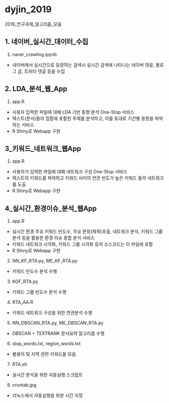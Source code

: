# dyjin_2019
2019_연구과제_알고리즘_모음

## 1. 네이버_실시간_데이터_수집

1) naver_crawling.ipynb
- 네이버에서 실시간으로 등장하는 검색시 실시간 검색에 나타나는 네이버 댓글, 블로그 글, 트위터 댓글 등을 수집

## 2. LDA_분석_웹_App
1) app.R
- 사용자 입력한 파일에 대해 LDA 기반 동향 분석 One-Stop 서비스
- 텍스트(문서)들의 집합에 포함된 주제를 분석하고, 이를 토대로 기간별 동향을 파악하는 서비스
- R Shiny로 Webapp 구현


## 3_키워드_네트워크_웹App
1) app.R
- 사용자가 입력한 파일에 대해 네트워크 구성 One-Stop 서비스
- 텍스트의 키워드를 파악하고 키워드 사이의 연관 빈도가 높은 키워드 들의 네트워크를 도출
- R Shiny로 Webapp 구현


## 4_실시간_환경이슈_분석_웹App
1) app.R
- 실시간 환경 주요 키워드 빈도수, 주요 문장(제목)추출, 네트워크 분석, 키워드 그룹 분석 등을 활용한 환경 이슈 종합 분석 서비스
- 키워드 네트워크 시각화, 키워드 그룹 시각화 등의 소스코드는 이 파일에 포함
- R Shiny로 Webapp 구현

2) NN_KF_RTA.py, ME_KF_RTA.py
- 키워드 빈도수 분석 수행

3) KGF_RTA.py
- 키워드 그룹 빈도수 분석 수행

4) RTA_AA.R
- 키워드 네트워크 구성을 위한 연관분석 수행

5) NN_DBSCAN_RTA.py, ME_DBSCAN_RTA.py
- DBSCAN + TEXTRANK 문서요약 알고리즘 수행

6) stop_words.txt, region_words.txt
- 불용어 및 지역 관련 키워드들 모음

7) RTA.sh
- 실시간 분석을 위한 자동실행 스크립트

8) crontab.jpg
- 리눅스에서 자동실행을 위한 시간 지정
